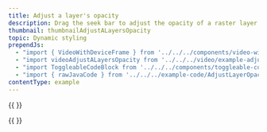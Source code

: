```yaml
---
title: Adjust a layer's opacity
description: Drag the seek bar to adjust the opacity of a raster layer on top of a map.
thumbnail: thumbnailAdjustALayersOpacity
topic: Dynamic styling
prependJs:
  - "import { VideoWithDeviceFrame } from '../../../components/video-with-device-frame'"
  - "import videoAdjustALayersOpacity from '../../../video/example-adjustalayersopacity.mp4'"
  - "import ToggleableCodeBlock from '../../../components/toggleable-code-block'"
  - "import { rawJavaCode } from '../../../example-code/AdjustLayerOpacityActivity.js'"
contentType: example
---
```


{{
  <VideoWithDeviceFrame
    videoFile={videoAdjustALayersOpacity}
    rotation="vertical"
    device="pixel-2"
  />
}}

<!-- Any notes about this example would go here.  -->

{{
  <ToggleableCodeBlock
    java={rawJavaCode}
  />
}}
